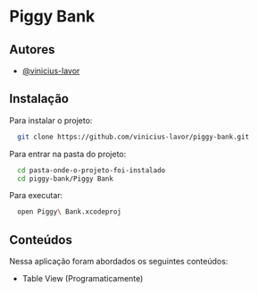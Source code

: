 
# Piggy Bank


## Autores

- [@vinicius-lavor](https://www.github.com/vinicius-lavor)


## Instalação

Para instalar o projeto:

```bash
  git clone https://github.com/vinicius-lavor/piggy-bank.git
```
Para entrar na pasta do projeto:
```bash
  cd pasta-onde-o-projeto-foi-instalado
  cd piggy-bank/Piggy Bank
```
Para executar:
```bash
  open Piggy\ Bank.xcodeproj                                                                                                                                
```
## Conteúdos
Nessa aplicação foram abordados os seguintes conteúdos:

 - Table View (Programaticamente)
